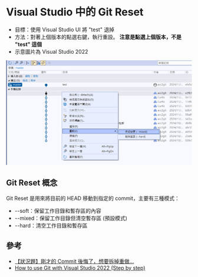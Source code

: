 # Visual Studio 中的 Git Reset

- 目標：使用 Visual Studio UI 將 "test" 退掉
- 方法：對著上個版本的點選右鍵，執行重設。 **注意是點選上個版本，不是 "test" 這個**
- 示意圖片為 Visual Studio 2022

![](01.png)

## Git Reset 概念

Git Reset 是用來將目前的 HEAD 移動到指定的 commit，主要有三種模式：
- --soft：保留工作目錄和暫存區的內容
- --mixed：保留工作目錄但清空暫存區 (預設模式)
- --hard：清空工作目錄和暫存區

## 參考
- [【狀況題】剛才的 Commit 後悔了，想要拆掉重做…](https://gitbook.tw/chapters/using-git/reset-commit)
- [How to use Git with Visual Studio 2022 (Step by step)](https://www.youtube.com/watch?v=8zSVvTQXSIc)
